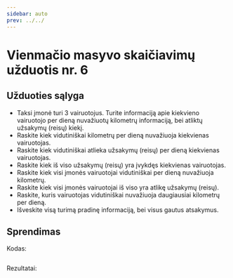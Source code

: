 ```yaml
---
sidebar: auto
prev: ../../
---
```


# Vienmačio masyvo skaičiavimų užduotis nr. 6

## Užduoties sąlyga

- Taksi įmonė turi 3 vairuotojus. Turite informaciją apie kiekvieno vairuotojo per dieną nuvažiuotų kilometrų informaciją, bei atliktų užsakymų (reisų) kiekį.
- Raskite kiek vidutiniškai kilometrų per dieną nuvažiuoja kiekvienas vairuotojas.
- Raskite kiek vidutiniškai atlieka užsakymų (reisų) per dieną kiekvienas vairuotojas.
- Raskite kiek iš viso užsakymų (reisų) yra įvykdęs kiekvienas vairuotojas.
- Raskite kiek visi įmonės vairuotojai vidutiniškai per dieną nuvažiuoja kilometrų.
- Raskite kiek visi įmonės vairuotojai iš viso yra atlikę užsakymų (reisų).
- Raskite, kuris vairuotojas vidutiniškai nuvažiuoja daugiausiai kilometrų per dieną.
- Išveskite visą turimą pradinę informaciją, bei visus gautus atsakymus.

## Sprendimas

Kodas:

```cpp

```

Rezultatai:

```

```
